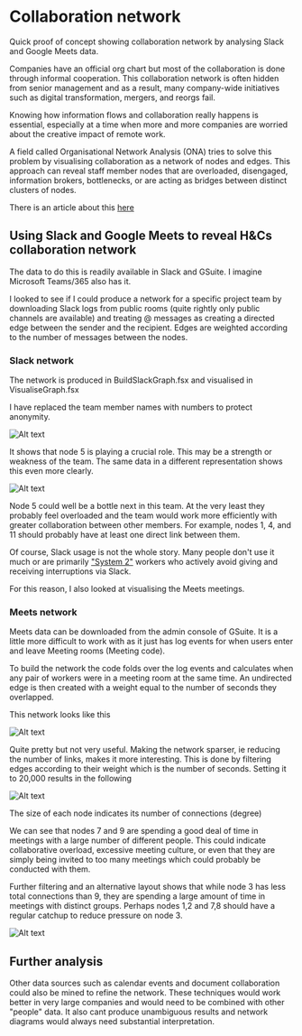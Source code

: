 # Collaboration network
Quick proof of concept showing collaboration network by analysing Slack and Google Meets data. 

Companies have an official org chart but most of the collaboration is done through informal cooperation. This collaboration network is often hidden from senior management and as a result, many company-wide initiatives such as digital transformation, mergers, and reorgs fail. 

Knowing how information flows and collaboration really happens is essential, especially at a time when more and more companies are worried about the creative impact of remote work.

A field called Organisational Network Analysis (ONA) tries to solve this problem by visualising collaboration as a network of nodes and edges. This approach can reveal staff member nodes that are overloaded, disengaged, information brokers, bottlenecks, or are acting as bridges between distinct clusters of nodes. 

There is an article about this [here](https://www2.deloitte.com/us/en/pages/human-capital/articles/organizational-network-analysis.html)

## Using Slack and Google Meets to reveal H&Cs collaboration network 
The data to do this is readily available in Slack and GSuite. I imagine Microsoft Teams/365 also has it. 

I looked to see if I could produce a network for a specific project team by downloading Slack logs from public rooms (quite rightly only public channels are available) and treating @ messages as creating a directed edge between the sender and the recipient. 
Edges are weighted according to the number of messages between the nodes. 

### Slack network

The network is produced in BuildSlackGraph.fsx and visualised in VisualiseGraph.fsx

I have replaced the team member names with numbers to protect anonymity.

![Alt text](image.png)


It shows that node 5 is playing a crucial role. This may be a strength or weakness of the team. The same data in a different representation shows this even more clearly.

![Alt text](image-1.png)

Node 5 could well be a bottle next in this team. At the very least they probably feel overloaded and the team would work more efficiently with greater collaboration between other members. For example, nodes 1, 4, and 11 should probably have at least one direct link between them. 

Of course, Slack usage is not the whole story. Many people don't use it much or are primarily ["System 2"](https://en.wikipedia.org/wiki/Thinking,_Fast_and_Slow) workers who actively avoid giving and receiving interruptions via Slack. 

For this reason, I also looked at visualising the Meets meetings.

### Meets network
Meets data can be downloaded from the admin console of GSuite. It is a little more difficult to work with as it just has log events for when users enter and leave Meeting rooms (Meeting code).

To build the network the code folds over the log events and calculates when any pair of workers were in a meeting room at the same time. An undirected edge is then created with a weight equal to the number of seconds they overlapped. 

This network looks like this 

![Alt text](image-2.png)


Quite pretty but not very useful. Making the network sparser, ie reducing the number of links, makes it more interesting. This is done by filtering edges according to their weight which is the number of seconds. Setting it to 20,000 results in the following

![Alt text](image-3.png)

The size of each node indicates its number of connections (degree)

We can see that nodes 7 and 9 are spending a good deal of time in meetings with a large number of different people. This could indicate collaborative overload, excessive meeting culture, or even that they are simply being invited to too many meetings which could probably be conducted with them. 

Further filtering and an alternative layout shows that while node 3 has less total connections than 9, they are spending a large amount of time in meetings with distinct groups. Perhaps nodes 1,2 and 7,8 should have a regular catchup to reduce pressure on node 3. 

![Alt text](image-4.png)

## Further analysis
Other data sources such as calendar events and document collaboration could also be mined to refine the network.
These techniques would work better in very large companies and would need to be combined with other "people" data. It also cant produce unambiguous results and network diagrams would always need substantial interpretation.
















